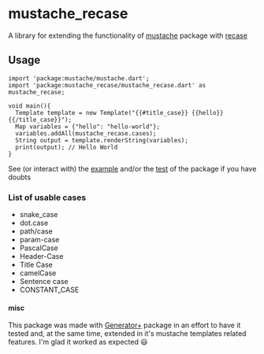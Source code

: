 # mustache_recase

A library for extending the functionality of [mustache](https://pub.dartlang.org/packages/mustache) package with [recase](https://pub.dartlang.org/packages/recase)

## Usage

```
import 'package:mustache/mustache.dart';
import 'package:mustache_recase/mustache_recase.dart' as mustache_recase;

void main(){
  Template template = new Template("{{#title_case}} {{hello}} {{/title_case}}");
  Map variables = {"hello": "hello-world"};
  variables.addAll(mustache_recase.cases);
  String output = template.renderString(variables);
  print(output); // Hello World
}
```

See (or interact with) the [example](https://github.com/Rodsevich/mustache_recase/blob/master/example/cli_interactive_example.dart) and/or the [test](https://github.com/Rodsevich/mustache_recase/blob/master/test/mustache_recase_test.dart) of the package if you have doubts

### List of usable cases
 - snake_case
 - dot.case
 - path/case
 - param-case
 - PascalCase
 - Header-Case
 - Title Case
 - camelCase
 - Sentence case
 - CONSTANT_CASE

#### misc

This package was made with [Generator+](https://github.com/Rodsevich/generator-plus) package in an effort to have it tested and, at the same time, extended in it's mustache templates related features. I'm glad it worked as expected :smiley:
